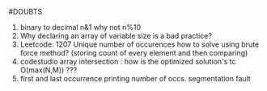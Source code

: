 #DOUBTS

1. binary to decimal n&1 why not n%10
2. Why declaring an array of variable size is a bad practice?
3. Leetcode: 1207
   Unique number of occurences
   how to solve using brute force method?
   (storing count of every element and then comparing)
4. codestudio array intersection : how is the optimized solution's tc O(max(N,M)) ???
5. first and last occurrence printing number of occs. segmentation fault
